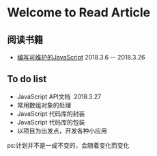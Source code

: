 # Welcome to Read Article
## 阅读书籍
* [编写可维护的JavaScript](https://github.com/heightzhang/Reading-and-Reality/tree/master/%E7%BC%96%E5%86%99%E5%8F%AF%E7%BB%B4%E6%8A%A4%E4%BB%A3%E7%A0%81)  2018.3.6 -- 2018.3.26
## To do list
 * JavaScript API文档  2018.3.27
 * 常用数组对象的处理
 * JavaScript 代码库的封装
 * JavaScript 代码库的包装
 * 以项目为出发点，开发各种小应用
 
ps:计划并不是一成不变的，会随着变化而变化
